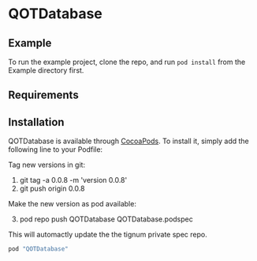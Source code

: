 # QOTDatabase

## Example

To run the example project, clone the repo, and run `pod install` from the Example directory first.

## Requirements

## Installation

QOTDatabase is available through [CocoaPods](http://cocoapods.org). To install
it, simply add the following line to your Podfile:


Tag new versions in git: 

1) git tag -a 0.0.8 -m 'version 0.0.8'
2) git push origin 0.0.8

Make the new version as pod available:

3) pod repo push QOTDatabase QOTDatabase.podspec

This will automactly update the the tignum private spec repo.

```ruby
pod "QOTDatabase"
```

